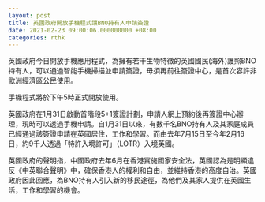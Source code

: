 ```yaml
---
layout: post
title: 英國政府開放手機程式讓BNO持有人申請簽證
date: 2021-02-23 09:00:06.000000000 +08:00
categories: rthk
---
```


英國政府今日開放手機應用程式，為擁有若干生物特徵的英國國民(海外)護照BNO持有人，可以通過智能手機掃描並申請簽證，毋須再前往簽證中心，是首次容許非歐洲經濟區公民使用。

手機程式將於下午5時正式開放使用。

英國政府在1月31日啟動首階段5+1簽證計劃，申請人網上預約後再簽證中心辦理，現時可以透過手機申請。自1月31日以來，有數千名BNO持有人及其家庭成員已經通過該簽證申請在英國居住，工作和學習。而由去年7月15日至今年2月16日，約9千人透過「特許入境許可」（LOTR）入境英國。

英國政府的聲明指，中國政府去年6月在香港實施國家安全法，英國認為是明顯違反《中英聯合聲明》中，確保香港人的權利和自由，並維持香港的高度自治。英國政府因此回應，為BNO持有人引入新的移民途徑，為他們及其家人提供在英國生活，工作和學習的機會。
